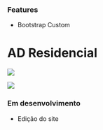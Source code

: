 ### Features

- Bootstrap Custom

# AD Residencial

![](https://imgur.com/aPVxhrL.png)

![](https://rawer.com.br/git/badge_release.svg)

### Em desenvolvimento
- Edição do site
